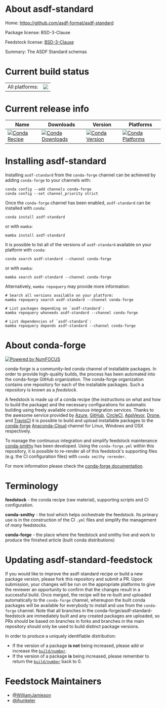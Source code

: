 About asdf-standard
===================

Home: https://github.com/asdf-format/asdf-standard

Package license: BSD-3-Clause

Feedstock license: [BSD-3-Clause](https://github.com/conda-forge/asdf-standard-feedstock/blob/main/LICENSE.txt)

Summary: The ASDF Standard schemas

Current build status
====================


<table><tr><td>All platforms:</td>
    <td>
      <a href="https://dev.azure.com/conda-forge/feedstock-builds/_build/latest?definitionId=15570&branchName=main">
        <img src="https://dev.azure.com/conda-forge/feedstock-builds/_apis/build/status/asdf-standard-feedstock?branchName=main">
      </a>
    </td>
  </tr>
</table>

Current release info
====================

| Name | Downloads | Version | Platforms |
| --- | --- | --- | --- |
| [![Conda Recipe](https://img.shields.io/badge/recipe-asdf--standard-green.svg)](https://anaconda.org/conda-forge/asdf-standard) | [![Conda Downloads](https://img.shields.io/conda/dn/conda-forge/asdf-standard.svg)](https://anaconda.org/conda-forge/asdf-standard) | [![Conda Version](https://img.shields.io/conda/vn/conda-forge/asdf-standard.svg)](https://anaconda.org/conda-forge/asdf-standard) | [![Conda Platforms](https://img.shields.io/conda/pn/conda-forge/asdf-standard.svg)](https://anaconda.org/conda-forge/asdf-standard) |

Installing asdf-standard
========================

Installing `asdf-standard` from the `conda-forge` channel can be achieved by adding `conda-forge` to your channels with:

```
conda config --add channels conda-forge
conda config --set channel_priority strict
```

Once the `conda-forge` channel has been enabled, `asdf-standard` can be installed with `conda`:

```
conda install asdf-standard
```

or with `mamba`:

```
mamba install asdf-standard
```

It is possible to list all of the versions of `asdf-standard` available on your platform with `conda`:

```
conda search asdf-standard --channel conda-forge
```

or with `mamba`:

```
mamba search asdf-standard --channel conda-forge
```

Alternatively, `mamba repoquery` may provide more information:

```
# Search all versions available on your platform:
mamba repoquery search asdf-standard --channel conda-forge

# List packages depending on `asdf-standard`:
mamba repoquery whoneeds asdf-standard --channel conda-forge

# List dependencies of `asdf-standard`:
mamba repoquery depends asdf-standard --channel conda-forge
```


About conda-forge
=================

[![Powered by
NumFOCUS](https://img.shields.io/badge/powered%20by-NumFOCUS-orange.svg?style=flat&colorA=E1523D&colorB=007D8A)](https://numfocus.org)

conda-forge is a community-led conda channel of installable packages.
In order to provide high-quality builds, the process has been automated into the
conda-forge GitHub organization. The conda-forge organization contains one repository
for each of the installable packages. Such a repository is known as a *feedstock*.

A feedstock is made up of a conda recipe (the instructions on what and how to build
the package) and the necessary configurations for automatic building using freely
available continuous integration services. Thanks to the awesome service provided by
[Azure](https://azure.microsoft.com/en-us/services/devops/), [GitHub](https://github.com/),
[CircleCI](https://circleci.com/), [AppVeyor](https://www.appveyor.com/),
[Drone](https://cloud.drone.io/welcome), and [TravisCI](https://travis-ci.com/)
it is possible to build and upload installable packages to the
[conda-forge](https://anaconda.org/conda-forge) [Anaconda-Cloud](https://anaconda.org/)
channel for Linux, Windows and OSX respectively.

To manage the continuous integration and simplify feedstock maintenance
[conda-smithy](https://github.com/conda-forge/conda-smithy) has been developed.
Using the ``conda-forge.yml`` within this repository, it is possible to re-render all of
this feedstock's supporting files (e.g. the CI configuration files) with ``conda smithy rerender``.

For more information please check the [conda-forge documentation](https://conda-forge.org/docs/).

Terminology
===========

**feedstock** - the conda recipe (raw material), supporting scripts and CI configuration.

**conda-smithy** - the tool which helps orchestrate the feedstock.
                   Its primary use is in the construction of the CI ``.yml`` files
                   and simplify the management of *many* feedstocks.

**conda-forge** - the place where the feedstock and smithy live and work to
                  produce the finished article (built conda distributions)


Updating asdf-standard-feedstock
================================

If you would like to improve the asdf-standard recipe or build a new
package version, please fork this repository and submit a PR. Upon submission,
your changes will be run on the appropriate platforms to give the reviewer an
opportunity to confirm that the changes result in a successful build. Once
merged, the recipe will be re-built and uploaded automatically to the
`conda-forge` channel, whereupon the built conda packages will be available for
everybody to install and use from the `conda-forge` channel.
Note that all branches in the conda-forge/asdf-standard-feedstock are
immediately built and any created packages are uploaded, so PRs should be based
on branches in forks and branches in the main repository should only be used to
build distinct package versions.

In order to produce a uniquely identifiable distribution:
 * If the version of a package **is not** being increased, please add or increase
   the [``build/number``](https://docs.conda.io/projects/conda-build/en/latest/resources/define-metadata.html#build-number-and-string).
 * If the version of a package **is** being increased, please remember to return
   the [``build/number``](https://docs.conda.io/projects/conda-build/en/latest/resources/define-metadata.html#build-number-and-string)
   back to 0.

Feedstock Maintainers
=====================

* [@WilliamJamieson](https://github.com/WilliamJamieson/)
* [@jhunkeler](https://github.com/jhunkeler/)


